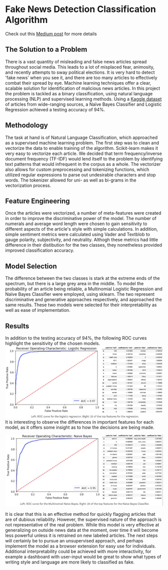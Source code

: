 # Fake News Detection Classification Algorithm
Check out this [Medium post](https://towardsdatascience.com/machine-learning-tackles-the-fake-news-problem-c3fa75549e52) for more details
 ## The Solution to a Problem
 There is a vast quantity of misleading and false news articles spread throughout social media. This leads to a lot of misplaced fear, animosity, and recently attempts to sway political elections. It is very hard to detect 'fake news' when you see it, and there are too many articles to effectively combat their spread by eye. Machine learning techniques offer a clear, scalable solution for identification of malicious news articles. In this project the problem is tackled as a binary classification, using natural language processing (NLP) and supervised learning methods. Using a [Kaggle dataset](https://www.kaggle.com/c/fake-news) of articles from wide-ranging sources, a Naïve Bayes Classifier and Logistic Regression achieved a testing accuracy of 94%.
 
## Methodology
The task at hand is of Natural Language Classification, which approached as a supervised machine learning problem. The first step was to clean and vectorize the data to enable training of the algorithm. Scikit-learn makes it very easy to vectorize each article. We decided that term frequency/inverse document frequency (TF-IDF) would lend itself to the problem by identifying text patterns that would infrequent in the corpus as a whole. The vectorizer also allows for custom preprocessing and tokenizing functions, which utilized regular expressions to parse out undesirable characters and stop words. The tokenizer allowed for uni- as well as bi-grams in the vectorization process.

## Feature Engineering
Once the articles were vectorized, a number of meta-features were created in order to improve the discriminative power of the model. The number of numerals and average word length were chosen to gain sensitivity to different aspects of the article's style with simple calculations. In addition, simple sentiment metrics were calculated using Vader and Textblob to gauge polarity, subjectivity, and neutrality. Althogh these metrics had little difference in their distibution for the two classes, they nonetheless provided improved classification accuracy.

## Model Selection
The difference between the two classes is stark at the extreme ends of the spectrum, but there is a large grey area in the middle. To model the probability of an article being reliable, a Multinomial Logistic Regression and Naïve Bayes Classifier were employed, using sklearn. The two represent discriminative and generative approaches respectively, and approached the same results. These two models were selected for their interpretability as well as ease of implementation. 

## Results
In addition to the testing accuracy of 94%, the following ROC curves highlight the sensitivity of the chosen models.
![LogisticRegression](https://github.com/cpease00/detect-fake-news/blob/master/roc_lr.jpg "LogReg ROC and Feature Importances")
It is interesting to observe the differences in important features for each model, as it offers some insight as to how the decisions are being made. 

![NaiveBayes](https://github.com/cpease00/detect-fake-news/blob/master/roc_nb.jpg "NBayes ROC and Feature Importances")

It is clear that this is an effective method for quickly flagging articles that are of dubious reliability. However, the supervised nature of the approach is not representative of the real problem. While this model is very effective at generalizing on outside news data at the moment, over time it will become less powerful unless it is retrained on new labeled articles. The next steps will certainly be to pursue an unsupervised approach, and perhaps implement the model as a browser extension for easy use for individuals. Additional interpretability could be achieved with more interactivity, for example a dashboard with user-input would be great to show what types of writing style and language are more likely to classified as fake. 
